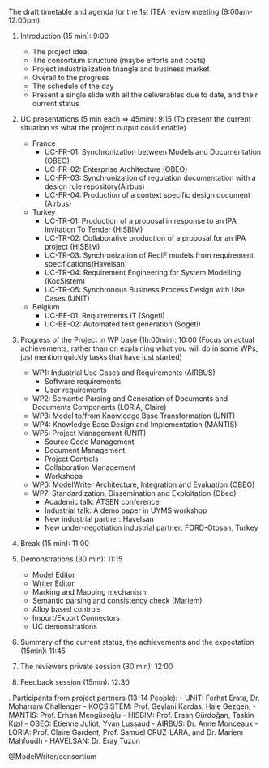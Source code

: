 The draft timetable and agenda for the 1st ITEA review meeting (9:00am-12:00pm):

1. Introduction (15 min): 9:00
     - The project idea,
     - The consortium structure (maybe efforts and costs)
     - Project industrialization triangle and business market
     - Overall to the progress
     - The schedule of the day
     - Present a single slide with all the deliverables due to date, and their current status
2.  UC presentations (5 min each => 45min): 9:15
      (To present the current situation vs what the project output could enable)
    - France
      - UC-FR-01: Synchronization between Models and Documentation (OBEO)
      - UC-FR-02: Enterprise Architecture (OBEO)
      - UC-FR-03: Synchronization of regulation documentation with a design rule repository(Airbus)
      - UC-FR-04: Production of a context specific design document (Airbus)
    - Turkey
      - UC-TR-01: Production of a proposal in response to an IPA Invitation To Tender (HISBIM)
      - UC-TR-02: Collaborative production of a proposal for an IPA project (HISBIM)
      - UC-TR-03: Synchronization of ReqIF models from requirement specifications(Havelsan)
      - UC-TR-04: Requirement Engineering for System Modelling (KocSistem)
      - UC-TR-05: Synchronous Business Process Design with Use Cases (UNIT)
    - Belgium
      - UC-BE-01: Requirements IT (Sogeti)
      - UC-BE-02: Automated test generation (Sogeti)

3. Progress of the Project in WP base (1h:00min): 10:00
    (Focus on actual achievements, rather than on explaining what you will do in some WPs; just mention quickly tasks that have just started)
    - WP1: Industrial Use Cases and Requirements (AIRBUS)
        - Software requirements
        - User requirements
    - WP2: Semantic Parsing and Generation of Documents and Documents Components (LORIA, Claire)
    - WP3: Model to/from Knowledge Base Transformation (UNIT)
    - WP4: Knowledge Base Design and Implementation (MANTIS)
    - WP5: Project Management (UNIT)
        - Source Code Management
        - Document Management
        - Project Controls
        - Collaboration Management
        - Workshops
    - WP6: ModelWriter Architecture, Integration and Evaluation (OBEO)
    - WP7: Standardization, Dissemination and Exploitation (Obeo)
        - Academic talk: ATSEN conference
        - Industrial talk: A demo paper in UYMS workshop
        - New industrial partner: Havelsan
        - New under-negotiation industrial partner: FORD-Otosan, Turkey

4. Break (15 min): 11:00

5. Demonstrations (30 min): 11:15
    - Model Editor
    - Writer Editor
    - Marking and Mapping mechanism
    - Semantic parsing and consistency check (Mariem)
    - Alloy based controls
    - Import/Export Connectors
    - UC demonstrations

6. Summary of the current status, the achievements and the expectation (15min): 11:45

7. The reviewers private session (30 min): 12:00

8. Feedback session (15min): 12:30 

. Participants from project partners (13-14 People):
    - UNIT: Ferhat Erata, Dr. Moharram Challenger
    - KOÇSISTEM: Prof. Geylani Kardas, Hale Gezgen,
    - MANTIS: Prof. Erhan Mengüsoğlu
    - HISBIM: Prof. Ersan Gürdoğan, Taskin Kızıl
    - OBEO: Etienne Juliot, Yvan Lussaud
    - AIRBUS: Dr. Anne Monceaux
    - LORIA: Prof. Claire Gardent, Prof. Samuel CRUZ-LARA, and Dr. Mariem Mahfoudh
    - HAVELSAN: Dr. Eray Tuzun

@ModelWriter/consortium 

